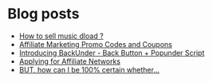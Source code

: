 # Blog posts
<!-- BLOG-POST-LIST:START -->
- [How to sell music dload ?](https://afflift.com/f/threads/how-to-sell-music-dload.9545/)
- [Affiliate Marketing Promo Codes and Coupons](https://afflift.com/f/threads/affiliate-marketing-promo-codes-and-coupons.587/)
- [Introducing BackUnder - Back Button + Popunder Script](https://afflift.com/f/threads/introducing-backunder-back-button-popunder-script.10073/)
- [Applying for Affiliate Networks](https://afflift.com/f/threads/applying-for-affiliate-networks.6890/)
- [BUT, how can I be 100% certain whether...](https://afflift.com/f/threads/but-how-can-i-be-100-certain-whether.8731/)
<!-- BLOG-POST-LIST:END -->
